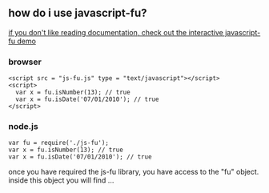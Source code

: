 ## how do i use javascript-fu?

[if you don't like reading documentation, check out the interactive javascript-fu demo](http://maraksquires.com/javascript-fu/)

### browser

    <script src = "js-fu.js" type = "text/javascript"></script>
    <script>
      var x = fu.isNumber(13); // true
      var x = fu.isDate('07/01/2010'); // true
    </script>

### node.js

    var fu = require('./js-fu');
    var x = fu.isNumber(13); // true
    var x = fu.isDate('07/01/2010'); // true

once you have required the js-fu library, you have access to the "fu" object. inside this object you will find ...
 
